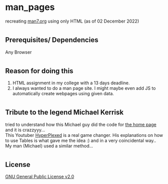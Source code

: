 # man_pages

recreating [man7.org](https://man7.org/linux/man-pages/index.html) using only HTML (as of 02 December 2022)
#

## Prerequisites/ Dependencies

Any Browser
#

## Reason for doing this

1. HTML assignment in my college with a 13 days deadline.
2. I always wanted to do a man page site. I might maybe even add JS to automatically create webpages using given data.

#
## Tribute to the legend Michael Kerrisk
tried to understand how this Michael guy did the code for [the home page](https://man7.org/index.html) and it is crazzyyy... <br>
This Youtuber [HyperPlexed](https://www.youtube.com/@Hyperplexed) is a real game changer. His explanations on how to use Tables is what gave me the idea :) and in a very coincidental way.. My man (Michael) used a similar method...
#

## License

[GNU General Public License v2.0](https://choosealicense.com/licenses/gpl-2.0/)
